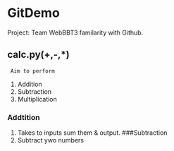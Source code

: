 # GitDemo
Project: Team WebBBT3 familarity with Github.

## calc.py(+,-,*)
     Aim to perform
1) Addition
2) Subtraction
3) Multiplication

### Addtition
1) Takes to inputs sum them & output.
###Subtraction
1) Subtract ywo numbers 
